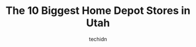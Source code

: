 ---
layout: ampstory
image: https://i0.wp.com/paketmu.com/wp-content/uploads/2023/06/the-home-depot-0-in-utah-1686369800.jpeg?resize=640,853
author: techidn
featured: false
description: Explore the diverse Home Depot Store scene in Utah, home to an incredible selection of 10 establishments catering to every taste. Whether youre in search of iconic favorites or undiscovered
title: The 10 Biggest Home Depot Stores in Utah
cover:
   title: The 10 Biggest Home Depot Stores in Utah
   subtitle: RICKPATE
   background: https://paketmu.com/wp-content/uploads/2023/06/the-home-depot-0-in-utah-1686369800.jpeg

pages: 
 - layout: thirds
   top: <h1>#1 The Home Depot</h1>
   bottom: "<p>Almost a 5-star. Yesterday I went to look for some crazy attachments to hook up the shower pipe to a portable washer.. it took assistance from an amazing employee (wish I</p>"
   background: https://paketmu.com/wp-content/uploads/2023/06/the-home-depot-1-in-utah-1686369800.jpeg
   backgroundblur: true
 - layout: thirds
   top: <h1>#2 The Home Depot</h1>
   bottom: "<p>This is where my paycheck comes to die! They are very helpful at this location. I have had wonderful customer service. I have gone in with questions several times and the</p>"
   background: https://paketmu.com/wp-content/uploads/2023/06/the-home-depot-2-in-utah-1686369802.jpeg
   cta:
      link: https://paketmu.com/the-10-biggest-home-depot-stores-in-utah/
      text: The 10 Biggest Home Depot Stores in Utah
 - layout: thirds
   top: <h1>#3 The Home Depot</h1>
   bottom: "<p>SaturdaySeptember 24, 2022I cant wait to come back! I LOVE the houseplants at this locations garden center! Also, EVERY one of THE HOME DEPOT garden centers that I have</p>"
   background: https://paketmu.com/wp-content/uploads/2023/06/the-home-depot-3-in-utah-1686369811.jpeg
   cta:
      link: https://paketmu.com/the-10-biggest-home-depot-stores-in-utah/
      text: The 10 Biggest Home Depot Stores in Utah
 - layout: thirds
   top: <h1>#4 The Home Depot</h1>
   bottom: "<p>885 Grassland Dr, American Fork, UT 84003, United States</p>"
   background: https://images.unsplash.com/photo-1533735380053-eb8d0759b24a?ixlib=rb-4.0.3&ixid=MnwxMjA3fDB8MHxwaG90by1wYWdlfHx8fGVufDB8fHx8&auto=format&fit=crop&w=640&h=853&q=80
   cta:
      link: https://paketmu.com/the-10-biggest-home-depot-stores-in-utah/
      text: The 10 Biggest Home Depot Stores in Utah
 - layout: thirds
   top: <h1>#5 The Home Depot</h1>
   bottom: "<p>449 N Main St, Layton, UT 84041, United States</p>"
   background: https://images.unsplash.com/photo-1561679660-d00ee1e0dc8e?ixlib=rb-4.0.3&ixid=MnwxMjA3fDB8MHxwaG90by1wYWdlfHx8fGVufDB8fHx8&auto=format&fit=crop&w=640&h=853&q=80
   cta:
      link: https://paketmu.com/the-10-biggest-home-depot-stores-in-utah/
      text: The 10 Biggest Home Depot Stores in Utah
 - layout: thirds
   top: <h1>#6 The Home Depot</h1>
   bottom: "<p>535 Lindon Park Dr, Lindon, UT 84042, United States</p>"
   background: https://images.unsplash.com/photo-1534312527009-56c7016453e6?ixlib=rb-4.0.3&ixid=MnwxMjA3fDB8MHxwaG90by1wYWdlfHx8fGVufDB8fHx8&auto=format&fit=crop&w=640&h=853&q=80
   cta:
      link: https://paketmu.com/the-10-biggest-home-depot-stores-in-utah/
      text: The 10 Biggest Home Depot Stores in Utah
 - layout: thirds
   top: <h1>#7 The Home Depot</h1>
   bottom: "<p>1538 W 9000 S, West Jordan, UT 84088, United States</p>"
   background: https://images.unsplash.com/photo-1597773150796-e5c14ebecbf5?ixlib=rb-4.0.3&ixid=MnwxMjA3fDB8MHxwaG90by1wYWdlfHx8fGVufDB8fHx8&auto=format&fit=crop&w=640&h=853&q=80
   cta:
      link: https://paketmu.com/the-10-biggest-home-depot-stores-in-utah/
      text: The 10 Biggest Home Depot Stores in Utah
 - layout: thirds
   middle: Continue reading...
   background: https://images.unsplash.com/photo-1527066579998-dbbae57f45ce?ixlib=rb-4.0.3&ixid=MnwxMjA3fDB8MHxwaG90by1wYWdlfHx8fGVufDB8fHx8&auto=format&fit=crop&w=640&h=853&q=80
   cta:
      link: https://paketmu.com/the-10-biggest-home-depot-stores-in-utah/
      text: The 10 Biggest Home Depot Stores in Utah
      
---